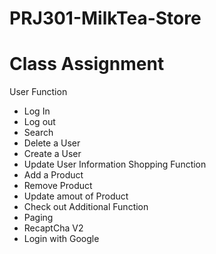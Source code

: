 # PRJ301-MilkTea-Store
# Class Assignment 
  
User Function 
   + Log In
   + Log out
   + Search
   + Delete a User
   + Create a User
   + Update User Information
Shopping Function
   + Add a Product
   + Remove Product
   + Update amout of Product
   + Check out
Additional Function
   + Paging
   + RecaptCha V2
   + Login with Google
     
